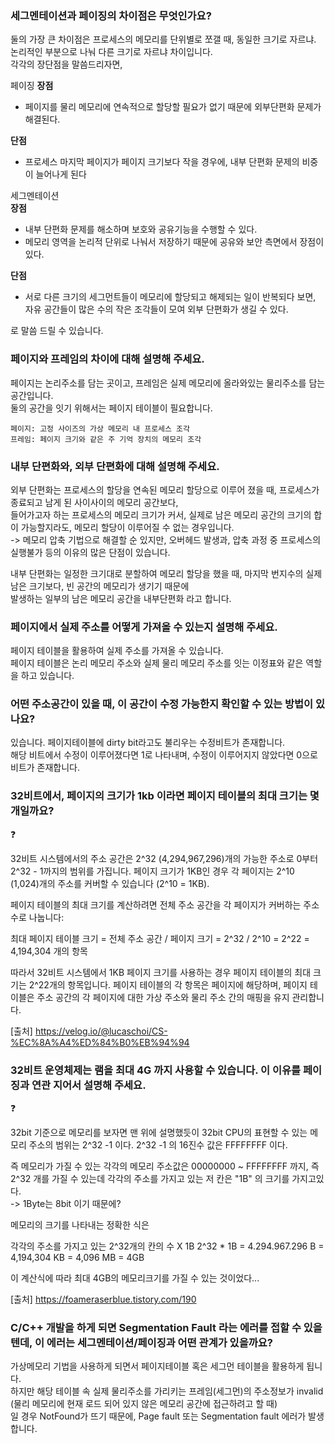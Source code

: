 ### 세그멘테이션과 페이징의 차이점은 무엇인가요?

둘의 가장 큰 차이점은 프로세스의 메모리를 단위별로 쪼갤 때, 동일한 크기로 자르냐. 논리적인 부분으로 나눠 다른 크기로 자르냐 차이입니다.  
각각의 장단점을 말씀드리자면,

페이징
**장점**
- 페이지를 물리 메모리에 연속적으로 할당할 필요가 없기 때문에 외부단편화 문제가 해결된다.

**단점**
- 프로세스 마지막 페이지가 페이지 크기보다 작을 경우에, 내부 단편화 문제의 비중이 늘어나게 된다

세그멘테이션   
**장점**  
- 내부 단편화 문제를 해소하며 보호와 공유기능을 수행할 수 있다.
- 메모리 영역을 논리적 단위로 나눠서 저장하기 때문에 공유와 보안 측면에서 장점이 있다.

**단점**
- 서로 다른 크기의 세그먼트들이 메모리에 할당되고 해제되는 일이 반복되다 보면, 자유 공간들이 많은 수의 작은 조각들이 모여 외부 단편화가 생길 수 있다.

로 말씀 드릴 수 있습니다.

### 페이지와 프레임의 차이에 대해 설명해 주세요.

페이지는 논리주소를 담는 곳이고, 프레임은 실제 메모리에 올라와있는 물리주소를 담는 공간입니다.  
둘의 공간을 잇기 위해서는 페이지 테이블이 필요합니다.  

````
페이지: 고정 사이즈의 가상 메모리 내 프로세스 조각
프레임: 페이지 크기와 같은 주 기억 장치의 메모리 조각
````

### 내부 단편화와, 외부 단편화에 대해 설명해 주세요.

외부 단편화는 프로세스의 할당을 연속된 메모리 할당으로 이루어 졌을 때, 프로세스가 종료되고 남게 된 사이사이의 메모리 공간보다,  
들어가고자 하는 프로세스의 메모리 크기가 커서, 실제로 남은 메모리 공간의 크기의 합이 가능할지라도, 메모리 할당이 이루어질 수 없는 경우입니다.  
-> 메모리 압축 기법으로 해결할 순 있지만, 오버헤드 발생과, 압축 과정 중 프로세스의 실행불가 등의 이유의 많은 단점이 있습니다.     
  
내부 단편화는 일정한 크기대로 분할하여 메모리 할당을 했을 때, 마지막 번지수의 실제 남은 크기보다, 빈 공간의 메모리가 생기기 때문에  
발생하는 일부의 남은 메모리 공간을 내부단편화 라고 합니다.

### 페이지에서 실제 주소를 어떻게 가져올 수 있는지 설명해 주세요.

페이지 테이블을 활용하여 실제 주소를 가져올 수 있습니다.  
페이지 테이블은 논리 메모리 주소와 실제 물리 메모리 주소를 잇는 이정표와 같은 역할을 하고 있습니다.  

### 어떤 주소공간이 있을 때, 이 공간이 수정 가능한지 확인할 수 있는 방법이 있나요?

있습니다. 페이지테이블에 dirty bit라고도 불리우는 수정비트가 존재합니다.  
해당 비트에서 수정이 이루어졌다면 1로 나타내며, 수정이 이루어지지 않았다면 0으로 비트가 존재합니다.  

### 32비트에서, 페이지의 크기가 1kb 이라면 페이지 테이블의 최대 크기는 몇 개일까요?

❓  

32비트 시스템에서의 주소 공간은 2^32 (4,294,967,296)개의 가능한 주소로 0부터 2^32 - 1까지의 범위를 가집니다. 
페이지 크기가 1KB인 경우 각 페이지는 2^10 (1,024)개의 주소를 커버할 수 있습니다 (2^10 = 1KB).

페이지 테이블의 최대 크기를 계산하려면 전체 주소 공간을 각 페이지가 커버하는 주소 수로 나눕니다:

최대 페이지 테이블 크기 = 전체 주소 공간 / 페이지 크기
= 2^32 / 2^10
= 2^22
= 4,194,304 개의 항목

따라서 32비트 시스템에서 1KB 페이지 크기를 사용하는 경우 페이지 테이블의 최대 크기는 2^22개의 항목입니다. 
페이지 테이블의 각 항목은 페이지에 해당하며, 페이지 테이블은 주소 공간의 각 페이지에 대한 가상 주소와 물리 주소 간의 매핑을 유지 관리합니다.

[출처] https://velog.io/@lucaschoi/CS-%EC%8A%A4%ED%84%B0%EB%94%94

### 32비트 운영체제는 램을 최대 4G 까지 사용할 수 있습니다. 이 이유를 페이징과 연관 지어서 설명해 주세요.

❓  

32bit 기준으로 메모리를 보자면
맨 위에 설명했듯이 32bit CPU의 표현할 수 있는 메모리 주소의 범위는 2^32 -1 이다.
2^32 -1 의 16진수 값은 FFFFFFFF 이다.

즉 메모리가 가질 수 있는 각각의 메모리 주소값은 00000000 ~ FFFFFFFF 까지, 즉 2^32 개를 가질 수 있는데
각각의 주소를 가지고 있는 저 칸은 "1B" 의 크기를 가지고있다.  
-> 1Byte는 8bit 이기 때문에?

메모리의 크기를 나타내는 정확한 식은

각각의 주소를 가지고 있는 2^32개의 칸의 수 X 1B
2^32 * 1B = 4.294.967.296 B = 4,194,304 KB = 4,096 MB = 4GB

이 계산식에 따라 최대 4GB의 메모리크기를 가질 수 있는 것이었다...

[출처] https://foameraserblue.tistory.com/190

### C/C++ 개발을 하게 되면 Segmentation Fault 라는 에러를 접할 수 있을텐데, 이 에러는 세그멘테이션/페이징과 어떤 관계가 있을까요?

가상메모리 기법을 사용하게 되면서 페이지테이블 혹은 세그먼 테이블을 활용하게 됩니다.  
하지만 해당 테이블 속 실제 물리주소를 가리키는 프레임(세그먼)의 주소정보가 invalid (물리 메모리에 현재 로드 되어 있지 않은 메모리 공간에 접근하려고 할 때)  
일 경우 NotFound가 뜨기 때문에, Page fault 또는 Segmentation fault 에러가 발생합니다.  
